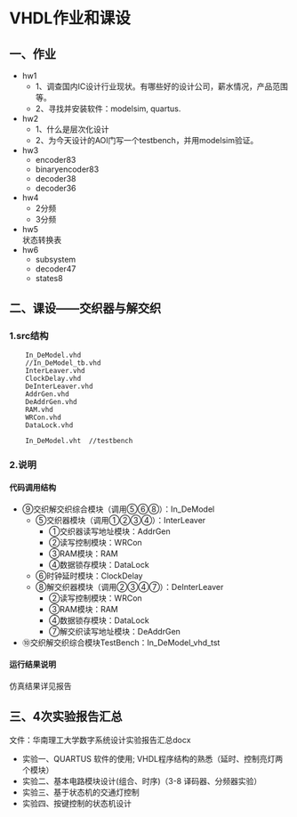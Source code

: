 # VHDL作业和课设
## 一、作业
- hw1
  - 1、调查国内IC设计行业现状。有哪些好的设计公司，薪水情况，产品范围等。
  - 2、寻找并安装软件：modelsim, quartus.
- hw2
  - 1、什么是层次化设计
  - 2、为今天设计的AOI门写一个testbench，并用modelsim验证。
- hw3
  - encoder83
  - binaryencoder83
  - decoder38
  - decoder36
- hw4
  - 2分频
  - 3分频
- hw5  
  状态转换表
- hw6
  - subsystem
  - decoder47
  - states8 

## 二、课设——交织器与解交织

### 1.src结构
```
    In_DeModel.vhd
    //In_DeModel_tb.vhd
    InterLeaver.vhd
    ClockDelay.vhd
    DeInterLeaver.vhd
    AddrGen.vhd
    DeAddrGen.vhd
    RAM.vhd
    WRCon.vhd
    DataLock.vhd

    In_DeModel.vht  //testbench
```

### 2.说明

#### 代码调用结构

- ⑨交织解交织综合模块（调用⑤⑥⑧）：In_DeModel
  - ⑤交织器模块（调用①②③④）：InterLeaver
    - ①交织器读写地址模块：AddrGen
    - ②读写控制模块：WRCon
    - ③RAM模块：RAM
    - ④数据锁存模块：DataLock
  - ⑥时钟延时模块：ClockDelay 
  - ⑧解交织器模块（调用②③④⑦）：DeInterLeaver 
    - ②读写控制模块：WRCon
    - ③RAM模块：RAM
    - ④数据锁存模块：DataLock
    - ⑦解交织读写地址模块：DeAddrGen 
- ⑩交织解交织综合模块TestBench：In_DeModel_vhd_tst

#### 运行结果说明
仿真结果详见报告

## 三、4次实验报告汇总

文件：华南理工大学数字系统设计实验报告汇总docx

- 实验一、QUARTUS 软件的使用; VHDL程序结构的熟悉（延时、控制亮灯两个模块）
- 实验二、基本电路模块设计(组合、时序)（3-8 译码器、分频器实验）
- 实验三、基于状态机的交通灯控制
- 实验四、按键控制的状态机设计
